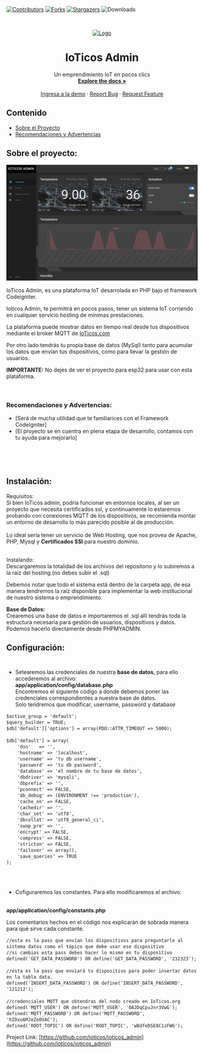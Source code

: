 
[![Contributors][contributors-shield]][contributors-url]
[![Forks][forks-shield]][forks-url]
[![Stargazers][stars-shield]][stars-url]
![Downloads][down-shield]

<!-- MARKDOWN LINKS & IMAGES -->
<!-- https://www.markdownguide.org/basic-syntax/#reference-style-links -->
[contributors-shield]: https://img.shields.io/github/contributors/ioticos/ioticos_admin?style=plastic
[contributors-url]: https://github.com/ioticos/ioticos_admin/graphs/contributors
[forks-shield]: https://img.shields.io/github/forks/ioticos/ioticos_admin?label=Fork&style=plastic
[forks-url]: https://github.com/ioticos/ioticos-admin/network/members
[stars-shield]: https://img.shields.io/github/stars/ioticos/ioticos_admin?style=plastic
[stars-url]: https://github.com/ioticos/ioticos_admin/stargazers
[down-shield]: https://img.shields.io/github/downloads/ioticos/ioticos_admin/total?style=plastic



<!-- PROJECT LOGO -->
<br />
<p align="center">
  <a href="https://github.com/ioticos/ioticos_admin">
    <img src="https://ioticos.org/images/files/illustrator-featured-img-1.png" alt="Logo" width="380" >
  </a>

  <h1 align="center">IoTicos Admin</h1>

  <p align="center">
    Un emprendimiento IoT en pocos clics
    <br/>
    <a href="https://github.com/github_username/repo"><strong>Explore the docs »</strong></a>
    <br/>
    <br/>
    <a href="https://ioticosadmin.ml/app/">Ingresa a la demo</a>
    ·
    <a href="https://github.com/ioticos/repo/issues">Report Bug</a>
    ·
    <a href="https://github.com/ioticos/repo/issues">Request Feature</a>
  </p>
</p>



<!-- TABLE OF CONTENTS -->
## Contenido

* [Sobre el Proyecto](#sobre-el-proyecto)
* [Recomendaciones y Advertencias](#recomendaciones-y-advertencias)




<!-- ABOUT THE PROJECT -->
## Sobre el proyecto:

<p align="center">
  <img src="images/dashboard.jpg" alt="Logo" >
</p>

IoTicos Admin, es una plataforma IoT desarrolada en PHP bajo el framework Codeigniter.<br>

Ioticos Admin, te permitirá en pocos pasos, tener un sistema IoT corriendo en cualquier servicio hosting de mínimas prestaciones.<br>

La plataforma puede mostrar datos en tiempo real desde tus dispositivos mediante el broker MQTT de <a href="https://ioticos.org">IoTicos.com</a> <br>

Por otro lado tendrás tu propia base de datos (MySql) tanto para acumular los datos que envían tus dispositivos, como para llevar la gestión de usuarios.<br>

**IMPORTANTE:** No dejes de ver el proyecto para esp32 para usar con esta plataforma.<br><br><br>



### Recomendaciones y Advertencias:

* [Será de mucha utilidad que te familiarices con el Framework CodeIgniter]
* [El proyecto se en cuentra en plena etapa de desarrollo, contamos con tu ayuda para mejorarlo]


<br><br><br>

<!-- GETTING STARTED -->
## Instalación:

Requisitos:<br>
Si bien IoTicos admin, podría funcionar en entornos locales, al ser un proyecto que necesita certificados ssl, y continuamente lo estaremos probando con conexiones MQTT de los dispositivos, se recomienda montar un entorno de desarrollo lo más parecido posible al de producción. <br><br>
Lo ideal sería tener un servicio de Web Hosting, que nos provea de Apache, PHP, Mysql y **Certificados SSl** para nuestro dominio.<br><br>

Instalando:<br>
Descargaremos la totalidad de los archivos del repositorio y lo subiremos a la raíz del hosting.(no debes subir el .sql)<br>

Debemos notar que todo el sistema está dentro de la carpeta app, de esa manera tendremos la raíz disponible para implementar la web institucional de nuestro sistema o emprendimiento.<br>

**Base de Datos:**<br>
Crearemos una base de datos e importaremos el .sql allí tendrás toda la estructura necesaria para gestión de usuarios, dispositivos y datos. Podemos hacerlo directamente desde PHPMYADMIN.

## Configuración:<br><br>
- Setearemos las credenciales de nuestra **base de datos**, para ello accederemos al archivo:<br>
**app/application/config/database.php** <br>
Encontremos el siguiente código a donde debemos poner las credenciales correspondientes a nuestra base de datos.<br>
Solo tendremos que modificar, username, password y database <br>

```
$active_group = 'default';
$query_builder = TRUE;
$db['default']['options'] = array(PDO::ATTR_TIMEOUT => 5000);

$db['default'] = array(
	'dsn'	=> '',
	'hostname' => 'localhost',
	'username' => 'tu db username',
	'password' => 'tu db password',
	'database' => 'el nombre de tu base de datos',
	'dbdriver' => 'mysqli',
	'dbprefix' => '',
	'pconnect' => FALSE,
	'db_debug' => (ENVIRONMENT !== 'production'),
	'cache_on' => FALSE,
	'cachedir' => '',
	'char_set' => 'utf8',
	'dbcollat' => 'utf8_general_ci',
	'swap_pre' => '',
	'encrypt' => FALSE,
	'compress' => FALSE,
	'stricton' => FALSE,
	'failover' => array(),
	'save_queries' => TRUE
);
```
<br><br>
- Cofiguraremos las constantes. Para ello modificaremos el archivo:<br><br>

**app/application/config/constants.php** <br>

Los comentarios hechos en el código nos explicarán de sobrada manera para qué sirve cada constante.<br>
```
//esta es la pass que envían los dispositivos para preguntarle al sistema datos como el tópico que debe usar ese dispositivo
//si cambias esta pass debes hacer lo mismo en tu dispositivo
defined('GET_DATA_PASSWORD') OR define('GET_DATA_PASSWORD', '232323');

//esta es la pass que enviará tu dispositivo para poder insertar datos en la tabla data.
defined('INSERT_DATA_PASSWORD') OR define('INSERT_DATA_PASSWORD', '121212');

//credenciales MQTT que obtendras del nodo creado en IoTicos.org
defined('MQTT_USER') OR define('MQTT_USER', '0AJDqCpuJnr3VwG');
defined('MQTT_PASSWORD') OR define('MQTT_PASSWORD', 'hIDxo6MJeZeOVAC');
defined('ROOT_TOPIC') OR define('ROOT_TOPIC', 'wBdfeDSE8C1zFW6');
```

Project Link: [https://github.com/ioticos/ioticos_admin](https://github.com/ioticos/ioticos_admin)






